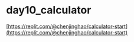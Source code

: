 # day10_calculator

[https://replit.com/@chenjinghao/calculator-start](https://replit.com/@chenjinghao/calculator-start)